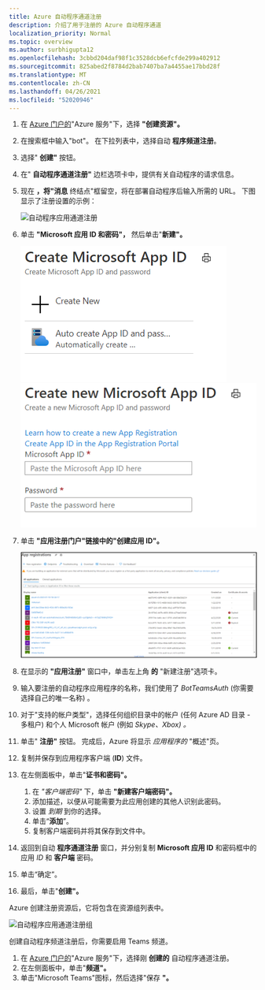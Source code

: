 ```yaml
---
title: Azure 自动程序通道注册
description: 介绍了用于注册的 Azure 自动程序通道
localization_priority: Normal
ms.topic: overview
ms.author: surbhigupta12
ms.openlocfilehash: 3cbbd204daf98f1c3528dcb6efcfde299a402912
ms.sourcegitcommit: 825abed2f8784d2bab7407ba7a4455ae17bbd28f
ms.translationtype: MT
ms.contentlocale: zh-CN
ms.lasthandoff: 04/26/2021
ms.locfileid: "52020946"
---
```

1. 在 [Azure 门户的](https://ms.portal.azure.com/#home)"Azure 服务"下，选择 **"创建资源"。**
1. 在搜索框中输入"bot"。 在下拉列表中，选择自动 **程序频道注册**。
1. 选择" **创建"** 按钮。
1. 在" **自动程序通道注册"** 边栏选项卡中，提供有关自动程序的请求信息。
1. 现在 **，将"消息** 终结点"框留空，将在部署自动程序后输入所需的 URL。 下图显示了注册设置的示例：

    ![自动程序应用通道注册](../../assets/images/authentication/auth-bot-channels-registration.png)

1. 单击 **"Microsoft 应用 ID 和密码"，** 然后单击"**新建"。**

    ![创建 Microsoft 应用 ID ](../../assets/images/authentication/CreateMicrosoftAppID.png) ![ 创建新的 Microsoft 应用 ID](../../assets/images/authentication/CreateNewMicrosoftAppID.png)    

1. 单击 **"应用注册门户"链接中的"创建应用 ID"。**

   ![应用注册](../../assets/images/authentication/AppRegistration.png)
   
1. 在显示的 **"应用注册"** 窗口中，单击左上角 **的** "新建注册"选项卡。
1. 输入要注册的自动程序应用程序的名称，我们使用了 *BotTeamsAuth* (你需要选择自己的唯一名称) 。
1. 对于"支持的帐户类型"，选择任何组织目录中的帐户 (任何 Azure AD 目录 - 多租户) 和个人 Microsoft 帐户 (例如 *Skype、Xbox) 。*
1. 单击" **注册"** 按钮。 完成后，Azure 将显示 *应用程序的* "概述"页。
1. 复制并保存到应用程序客户端 (**ID**) 文件。
1. 在左侧面板中，单击"**证书和密码"。**
    1. 在 *"客户端密码"* 下，单击 **"新建客户端密码"。**
    1. 添加描述，以便从可能需要为此应用创建的其他人识别此密码。
    1. 设置 *到期* 到你的选择。
    1. 单击“**添加**”。
    1. 复制客户端密码并将其保存到文件中。
1. 返回到自动 **程序通道注册** 窗口，并分别复制 **Microsoft 应用 ID** 和密码框中的应用 *ID* 和 **客户端** 密码。
1. 单击“确定”。
1. 最后，单击"**创建"。**

Azure 创建注册资源后，它将包含在资源组列表中。  

![自动程序应用通道注册组](~/assets/images/authentication/auth-bot-channels-registration-group.PNG)

创建自动程序频道注册后，你需要启用 Teams 频道。

1. 在 [Azure 门户的](https://ms.portal.azure.com/#home)"Azure 服务"下，选择刚 **创建的** 自动程序通道注册。
1. 在左侧面板中，单击"**频道"。**
1. 单击"Microsoft Teams"图标，然后选择"保存 **"。**
